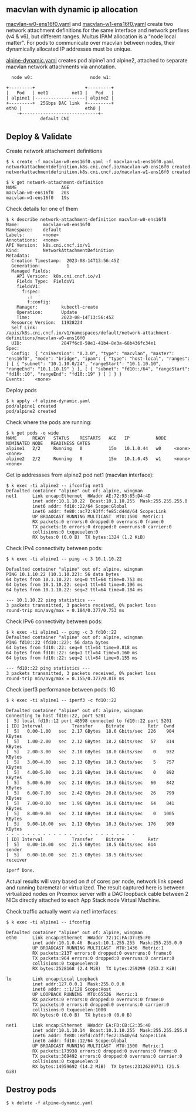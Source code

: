 ## macvlan with dynamic ip allocation

[macvlan-w0-ens16f0.yaml](macvlan-w0-ens16f0.yaml) and [macvlan-w1-ens16f0.yaml](macvlan-w1-ens16f0.yaml)
create two network attachment definitions for the same interface and network prefixes (v4 & v6), but 
different ranges. Multus IPAM allocation is a "node local matter". For pods to communicate over macvlan
between nodes, their dynamically allocated IP addresses must be unique.

[alpine-dynamic.yaml](alpine-dynamic.yaml) creates pod alpine1 and alpine2, attached to separate
macvlan network attachments via annotation.


```
  node w0:                      node w1:

+---------+                   +---------+
|   Pod   | net1         net1 |   Pod   |
| alpine1 |-------------------| alpine2 |
+---------+  25Gbps DAC link  +---------+
eth0 |                        eth0 |
    -+-----------------------------+-
             default CNI
```

## Deploy & Validate

Create network attachement definitions

```
$ k create -f macvlan-w0-ens16f0.yaml -f macvlan-w1-ens16f0.yaml 
networkattachmentdefinition.k8s.cni.cncf.io/macvlan-w0-ens16f0 created
networkattachmentdefinition.k8s.cni.cncf.io/macvlan-w1-ens16f0 created
```

```
$ k get network-attachment-definition
NAME                 AGE
macvlan-w0-ens16f0   20s
macvlan-w1-ens16f0   19s
```

Check details for one of them

```
$ k describe network-attachment-definition macvlan-w0-ens16f0
Name:         macvlan-w0-ens16f0
Namespace:    default
Labels:       <none>
Annotations:  <none>
API Version:  k8s.cni.cncf.io/v1
Kind:         NetworkAttachmentDefinition
Metadata:
  Creation Timestamp:  2023-08-14T13:56:45Z
  Generation:          1
  Managed Fields:
    API Version:  k8s.cni.cncf.io/v1
    Fields Type:  FieldsV1
    fieldsV1:
      f:spec:
        .:
        f:config:
    Manager:         kubectl-create
    Operation:       Update
    Time:            2023-08-14T13:56:45Z
  Resource Version:  11928224
  Self Link:         /apis/k8s.cni.cncf.io/v1/namespaces/default/network-attachment-definitions/macvlan-w0-ens16f0
  UID:               2847f6c0-50e1-41b4-8e3a-68b436fc34e1
Spec:
  Config:  { "cniVersion": "0.3.0", "type": "macvlan", "master": "ens16f0", "mode": "bridge", "ipam": { "type": "host-local", "ranges": [ [ { "subnet": "10.1.10.0/24", "rangeStart": "10.1.10.10", "rangeEnd": "10.1.10.19" } ], [ { "subnet": "fd10::/64", "rangeStart": "fd10::10", "rangeEnd": "fd10::19" } ] ] } }
Events:    <none>
```

Deploy pods

```
$ k apply -f alpine-dynamic.yaml 
pod/alpine1 created
pod/alpine2 created
```

Check where the pods are running:

```
$ k get pods -o wide
NAME      READY   STATUS    RESTARTS   AGE   IP          NODE   NOMINATED NODE   READINESS GATES
alpine1   2/2     Running   0          15m   10.1.0.44   w0     <none>           <none>
alpine2   2/2     Running   0          15m   10.1.0.45   w1     <none>           <none>
```

Get ip addressses from alpine2 pod net1 (macvlan interface):

```
$ k exec -ti alpine2 -- ifconfig net1
Defaulted container "alpine" out of: alpine, wingman
net1      Link encap:Ethernet  HWaddr AE:72:93:85:D4:4D
          inet addr:10.1.10.22  Bcast:10.1.10.255  Mask:255.255.255.0
          inet6 addr: fd10::22/64 Scope:Global
          inet6 addr: fe80::ac72:93ff:fe85:d44d/64 Scope:Link
          UP BROADCAST RUNNING MULTICAST  MTU:1500  Metric:1
          RX packets:0 errors:0 dropped:0 overruns:0 frame:0
          TX packets:16 errors:0 dropped:0 overruns:0 carrier:0
          collisions:0 txqueuelen:0 
          RX bytes:0 (0.0 B)  TX bytes:1324 (1.2 KiB)

```

Check IPv4 connectivity between pods:

```
$ k exec -ti alpine1 -- ping -c 3 10.1.10.22

Defaulted container "alpine" out of: alpine, wingman
PING 10.1.10.22 (10.1.10.22): 56 data bytes
64 bytes from 10.1.10.22: seq=0 ttl=64 time=0.753 ms
64 bytes from 10.1.10.22: seq=1 ttl=64 time=0.196 ms
64 bytes from 10.1.10.22: seq=2 ttl=64 time=0.184 ms

--- 10.1.10.22 ping statistics ---
3 packets transmitted, 3 packets received, 0% packet loss
round-trip min/avg/max = 0.184/0.377/0.753 ms
```

Check IPv6 connectivity between pods:

```
$ k exec -ti alpine1 -- ping -c 3 fd10::22
Defaulted container "alpine" out of: alpine, wingman
PING fd10::22 (fd10::22): 56 data bytes
64 bytes from fd10::22: seq=0 ttl=64 time=0.818 ms
64 bytes from fd10::22: seq=1 ttl=64 time=0.160 ms
64 bytes from fd10::22: seq=2 ttl=64 time=0.155 ms

--- fd10::22 ping statistics ---
3 packets transmitted, 3 packets received, 0% packet loss
round-trip min/avg/max = 0.155/0.377/0.818 ms
```

Check iperf3 performance between pods:
1G
```
$ k exec -ti alpine1 -- iperf3 -c fd10::22

Defaulted container "alpine" out of: alpine, wingman
Connecting to host fd10::22, port 5201
[  5] local fd10::12 port 48598 connected to fd10::22 port 5201
[ ID] Interval           Transfer     Bitrate         Retr  Cwnd
[  5]   0.00-1.00   sec  2.17 GBytes  18.6 Gbits/sec  226    904 KBytes       
[  5]   1.00-2.00   sec  2.12 GBytes  18.2 Gbits/sec   57    814 KBytes       
[  5]   2.00-3.00   sec  2.10 GBytes  18.0 Gbits/sec    0    932 KBytes       
[  5]   3.00-4.00   sec  2.13 GBytes  18.3 Gbits/sec    5    757 KBytes       
[  5]   4.00-5.00   sec  2.21 GBytes  19.0 Gbits/sec    0    892 KBytes       
[  5]   5.00-6.00   sec  2.14 GBytes  18.3 Gbits/sec   60    842 KBytes       
[  5]   6.00-7.00   sec  2.42 GBytes  20.8 Gbits/sec   26    799 KBytes       
[  5]   7.00-8.00   sec  1.96 GBytes  16.8 Gbits/sec   64    841 KBytes       
[  5]   8.00-9.00   sec  2.14 GBytes  18.4 Gbits/sec    0   1005 KBytes       
[  5]   9.00-10.00  sec  2.13 GBytes  18.3 Gbits/sec  176    909 KBytes       
- - - - - - - - - - - - - - - - - - - - - - - - -
[ ID] Interval           Transfer     Bitrate         Retr
[  5]   0.00-10.00  sec  21.5 GBytes  18.5 Gbits/sec  614             sender
[  5]   0.00-10.00  sec  21.5 GBytes  18.5 Gbits/sec                  receiver

iperf Done.
```

Actual results will vary based on # of cores per node, network link speed and running baremetal or virtualized. The result
captured here is between virtualized nodes on Proxmox server with a DAC loopback cable between 2 NICs directly attached to
each App Stack node Virtual Machine.

Check traffic actually went via net1 interfaces:

```
$ k exec -ti alpine1 -- ifconfig
 
Defaulted container "alpine" out of: alpine, wingman
eth0      Link encap:Ethernet  HWaddr 72:1C:FA:D7:E5:F0  
          inet addr:10.1.0.46  Bcast:10.1.255.255  Mask:255.255.0.0
          UP BROADCAST RUNNING MULTICAST  MTU:1436  Metric:1
          RX packets:2137 errors:0 dropped:0 overruns:0 frame:0
          TX packets:964 errors:0 dropped:0 overruns:0 carrier:0
          collisions:0 txqueuelen:0 
          RX bytes:2528168 (2.4 MiB)  TX bytes:259299 (253.2 KiB)

lo        Link encap:Local Loopback  
          inet addr:127.0.0.1  Mask:255.0.0.0
          inet6 addr: ::1/128 Scope:Host
          UP LOOPBACK RUNNING  MTU:65536  Metric:1
          RX packets:0 errors:0 dropped:0 overruns:0 frame:0
          TX packets:0 errors:0 dropped:0 overruns:0 carrier:0
          collisions:0 txqueuelen:1000 
          RX bytes:0 (0.0 B)  TX bytes:0 (0.0 B)

net1      Link encap:Ethernet  HWaddr EA:FD:CB:C2:35:40  
          inet addr:10.1.10.14  Bcast:10.1.10.255  Mask:255.255.255.0
          inet6 addr: fe80::e8fd:cbff:fec2:3540/64 Scope:Link
          inet6 addr: fd10::12/64 Scope:Global
          UP BROADCAST RUNNING MULTICAST  MTU:1500  Metric:1
          RX packets:173938 errors:0 dropped:0 overruns:0 frame:0
          TX packets:369492 errors:0 dropped:0 overruns:0 carrier:0
          collisions:0 txqueuelen:0 
          RX bytes:14959692 (14.2 MiB)  TX bytes:23126289711 (21.5 GiB)

```

## Destroy pods

```
$ k delete -f alpine-dynamic.yaml
```
